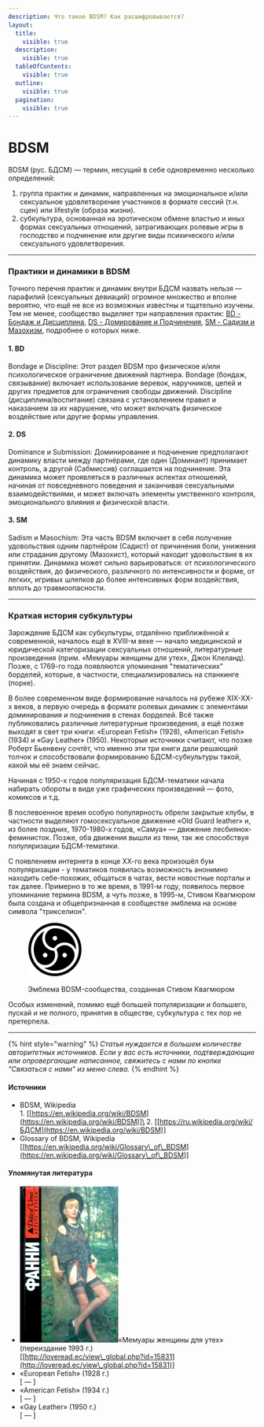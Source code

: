```yaml
---
description: Что такое BDSM? Как расшифровывается?
layout:
  title:
    visible: true
  description:
    visible: true
  tableOfContents:
    visible: true
  outline:
    visible: true
  pagination:
    visible: true
---
```


# BDSM

BDSM (рус. БДСМ) — термин, несущий в себе одновременно несколько определений:

1. группа практик и динамик, направленных на эмоциональное и/или сексуальное удовлетворение участников в формате сессий (т.н. сцен) или lifestyle (образа жизни).
2. субкультура, основанная на эротическом обмене властью и иных формах сексуальных отношений, затрагивающих ролевые игры в господство и подчинение или другие виды психического и/или сексуального удовлетворения.

***

### &#x20;Практики и динамики в BDSM

Точного перечня практик и динамик внутри БДСМ назвать нельзя — парафилий (сексуальных девиаций) огромное множество и вполне вероятно, что ещё не все из возможных известны и тщательно изучены. Тем не менее, сообщество выделяет три направления практик: [BD](./#id-1.-bd)[ - Бондаж и Дисциплина](./#id-1.-bd), [DS - Домирование и Подчинения](./#id-2.-ds), [SM - Садизм и Мазохизм](./#id-3.-sm), подробнее о которых ниже.

#### 1. BD

Bondage и Discipline: Этот раздел BDSM про физическое и/или психологическое ограничение движений партнера. Bondage (бондаж, связывание) включает использование веревок, наручников, цепей и других предметов для ограничения свободы движений. Discipline (дисциплина/воспитание) связана с установлением правил и наказанием за их нарушение, что может включать физическое воздействие или другие формы управления.

#### 2. DS

Dominance и Submission: Доминирование и подчинение предполагают динамику власти между партнёрами, где один (Доминант) принимает контроль, а другой (Сабмиссив) соглашается на подчинение. Эта динамика может проявляться в различных аспектах отношений, начиная от повседневного поведения и заканчивая сексуальными взаимодействиями, и может включать элементы умственного контроля, эмоционального влияния и физической власти.

#### 3. SM

Sadism и Masochism: Эта часть BDSM включает в себя получение удовольствия одним партнёром (Садист) от причинения боли, унижения или страдания другому (Мазохист), который находит удовольствие в их принятии. Динамика может сильно варьироваться: от психологического воздействия, до физического, различного по интенсивности и форме, от легких, игривых шлепков до более интенсивных форм воздействия, вплоть до травмоопасности.&#x20;

***

### Краткая история субкультуры

Зарождение БДСМ как субкультуры, отдалённо приближённой к современной, началось ещё в XVIII-м веке — начало медицинской и юридической категоризации сексуальных отношений, литературные произведения (прим. «Мемуары женщины для утех», Джон Клеланд). Позже, с 1769-го года появляются упоминания "тематических" борделей, которые, в частности, специализировались на спанкинге (порке).

В более современном виде формирование началось на рубеже XIX-XX-х веков, в первую очередь в формате ролевых динамик с элементами доминирования и подчинения в стенах борделей. Всё также публиковались различные литературные произведения, а ещё позже выходят в свет три книги: «European Fetish» (1928), «American Fetish» (1934) и «Gay Leather» (1950). Некоторые источники считают, что позже Роберт Бьенвену сочтёт, что именно эти три книги дали решающий толчок и способствовали формированию БДСМ-субкультуры такой, какой мы её знаем сейчас.

Начиная с 1950-х годов популяризация БДСМ-тематики начала набирать обороты в виде уже графических произведений — фото, комиксов и т.д.

В послевоенное время особую популярность обрели закрытые клубы, в частности выделяют гомосексуальное движение «Old Guard leather» и, из более поздних, 1970-1980-х годов, «Самуа» — движение лесбиянок-феминисток. Позже, оба движения вышли из тени, так же способствуя популяризации БДСМ-тематики.

С появлением интернета в конце ХХ-го века произошёл бум популяризации - у тематиков появилась возможность анонимно находить себе-похожих, общаться в чатах, вести новостные порталы и так далее. Примерно в то же время, в 1991-м году, появилось первое упоминание термина BDSM, а чуть позже, в 1995-м, Стивом Квагмюром была создана и общепризнанная в сообществе эмблема  на основе символа "трикселион".

<figure><img src="../../.gitbook/assets/image (1) (1).png" alt="Эмблема BDSM-сообщества" width="110"><figcaption><p>Эмблема BDSM-сообщества, созданная  Стивом Квагмюром</p></figcaption></figure>

Особых изменений, помимо ещё большей популяризации и большего, пускай и не полного, принятия в обществе, субкультура с тех пор не претерпела.&#x20;

***

{% hint style="warning" %}
_Статья нуждается в большем количестве авторитетных источников. Если у вас есть источники, подтверждающие или опровергающие написанное, свяжитесь с нами по кнопке "Связаться с нами" из меню слева._
{% endhint %}

#### Источники

* BDSM, Wikipedia\
  1\.  \[[https://en.wikipedia.org/wiki/BDSM](https://en.wikipedia.org/wiki/BDSM)]\
  2\. \[[https://ru.wikipedia.org/wiki/БДСМ](https://en.wikipedia.org/wiki/BDSM)]
* Glossary of BDSM, Wikipedia\
  \[[https://en.wikipedia.org/wiki/Glossary\_of\_BDSM](https://en.wikipedia.org/wiki/Glossary\_of\_BDSM)]

#### Упомянутая литература

* <img src="../../.gitbook/assets/image.png" alt="" data-size="line">«Мемуары женщины для утех» (переиздание 1993 г.) \
  \[[http://loveread.ec/view\_global.php?id=15831](http://loveread.ec/view\_global.php?id=15831)]
* «European Fetish» (1928 г.)\
  \[ — ]
* «American Fetish» (1934 г.)\
  \[ — ]
* «Gay Leather» (1950 г.)\
  \[ — ]
